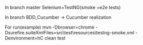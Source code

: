 In branch master Selenium+TestNG(smoke +e2e tests)

In branch BDD_Cucumber -> Cucumber realization

For run(example)
mvn -Dbrowser=chrome -Dsurefire.suiteXmlFiles=src\test\resources\testng-smoke.xml -Denvironment=hC clean test
